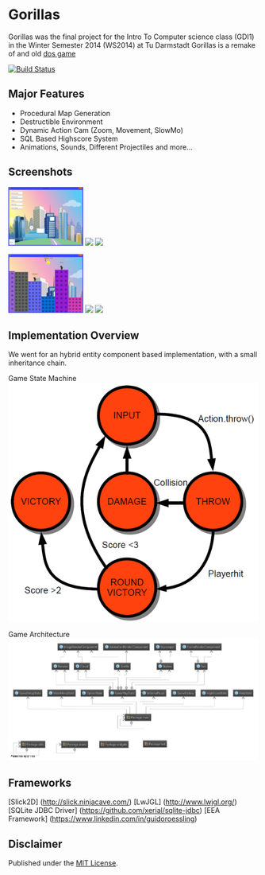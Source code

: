 # Gorillas
Gorillas was the final project for the Intro To Computer science class (GDI1) in the Winter Semester 2014 (WS2014) at Tu Darmstadt
Gorillas is a remake of and old [dos game](https://en.wikipedia.org/wiki/Gorillas_(video_game))

[![Build Status](https://travis-ci.org/joshimoo/gdi1-project.svg?branch=master)](https://travis-ci.org/joshimoo/gdi1-project)


## Major Features
- Procedural Map Generation
- Destructible Environment
- Dynamic Action Cam (Zoom, Movement, SlowMo)
- SQL Based Highscore System
- Animations, Sounds, Different Projectiles and more...


## Screenshots

<img src="doc/screenshots/Screenshot_MainMenue.png" width="30%"></img> <img src="doc/screenshots/Screenshot_Options.png.png" width="30%"></img> <img src="doc/screenshots/Screenshot_SlowMo.png.png" width="30%"></img>

<img src="doc/screenshots/Screenshot_Sun.png" width="30%"></img> <img src="doc/screenshots/Screenshot_Explosion.png.png" width="30%"></img> <img src="doc/screenshots/Screenshot_Treffer.png.png" width="30%"></img>


## Implementation Overview
We went for an hybrid entity component based implementation, with a small inheritance chain.

Game State Machine
![Game State Machine](doc/diagrams/diagram_fsm.png)

Game Architecture
![Game Architecture Overview](doc/diagrams/diagram_overview_white.png)


## Frameworks
[Slick2D] (http://slick.ninjacave.com/)
[LwJGL] (http://www.lwjgl.org/)
[SQLite JDBC Driver] (https://github.com/xerial/sqlite-jdbc)
[EEA Framework] (https://www.linkedin.com/in/guidoroessling)


## Disclaimer
Published under the [MIT License](LICENSE.md).